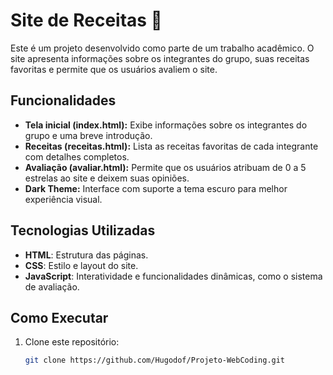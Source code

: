 # Site de Receitas 🍴

Este é um projeto desenvolvido como parte de um trabalho acadêmico. O site apresenta informações sobre os integrantes do grupo, suas receitas favoritas e permite que os usuários avaliem o site.

## Funcionalidades
- **Tela inicial (index.html):** Exibe informações sobre os integrantes do grupo e uma breve introdução.
- **Receitas (receitas.html):** Lista as receitas favoritas de cada integrante com detalhes completos.
- **Avaliação (avaliar.html):** Permite que os usuários atribuam de 0 a 5 estrelas ao site e deixem suas opiniões.
- **Dark Theme:** Interface com suporte a tema escuro para melhor experiência visual.

## Tecnologias Utilizadas
- **HTML**: Estrutura das páginas.
- **CSS**: Estilo e layout do site.
- **JavaScript**: Interatividade e funcionalidades dinâmicas, como o sistema de avaliação.

## Como Executar
1. Clone este repositório:
   ```bash
   git clone https://github.com/Hugodof/Projeto-WebCoding.git
